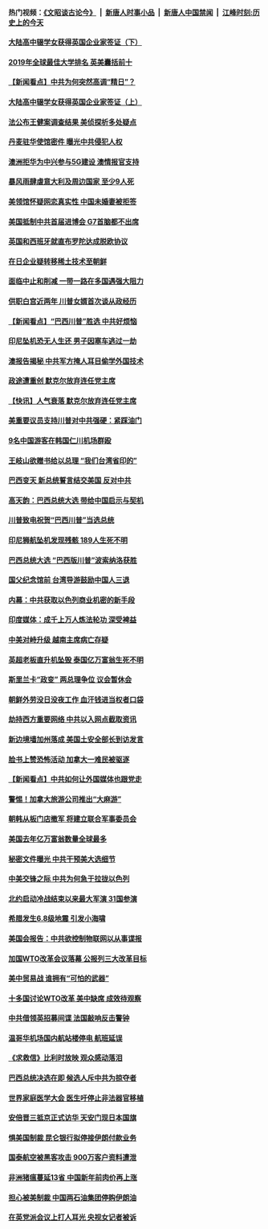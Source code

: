 #### 热门视频：[《文昭谈古论今》](https://github.com/gfw-breaker/wenzhao/blob/master/README.md?t=10311533) &nbsp;|&nbsp; [新唐人时事小品](https://github.com/gfw-breaker/ntdtv-comedy/blob/master/README.md?t=10311533) &nbsp;|&nbsp; [新唐人中国禁闻](https://github.com/gfw-breaker/ntdtv-news/blob/master/README.md?t=10311533) &nbsp;|&nbsp; [江峰时刻:历史上的今天](https://github.com/gfw-breaker/today-in-history/blob/master/README.md?t=10311533) 

#### [大陆高中辍学女获得英国企业家签证（下）](../pages/nsc418/n10818610.md?t=10311533) 

#### [2019年全球最佳大学排名 英美囊括前十](../pages/nsc418/n10819133.md?t=10311533) 

#### [【新闻看点】中共为何突然高调“精日”？](../pages/nsc418/n10818912.md?t=10311533) 

#### [大陆高中辍学女获得英国企业家签证（上）](../pages/nsc418/n10818609.md?t=10311533) 

#### [法公布王健案调查结果 美侦探析多处疑点](../pages/nsc418/n10818833.md?t=10311533) 

#### [丹麦驻华使馆密件 曝光中共侵犯人权](../pages/nsc418/n10817567.md?t=10311533) 

#### [澳洲拒华为中兴参与5G建设 澳情报官支持](../pages/nsc418/n10818821.md?t=10311533) 

#### [暴风雨肆虐意大利及周边国家 至少9人死](../pages/nsc418/n10818234.md?t=10311533) 

#### [美领馆怀疑网恋真实性 中国未婚妻被拒签](../pages/nsc418/n10818106.md?t=10311533) 

#### [美国抵制中共首届进博会 G7首脑都不出席](../pages/nsc418/n10818011.md?t=10311533) 

#### [英国和西班牙就直布罗陀达成脱欧协议](../pages/nsc418/n10818119.md?t=10311533) 

#### [在日企业疑转移稀土技术至朝鲜](../pages/nsc418/n10817717.md?t=10311533) 

#### [面临中止和削减 一带一路在多国遇强大阻力](../pages/nsc418/n10817323.md?t=10311533) 

#### [供职白宫近两年 川普女婿首次谈从政经历](../pages/nsc418/n10817086.md?t=10311533) 

#### [【新闻看点】“巴西川普”胜选 中共好烦恼](../pages/nsc418/n10816452.md?t=10311533) 

#### [印尼坠机恐无人生还 男子因塞车逃过一劫](../pages/nsc418/n10816616.md?t=10311533) 

#### [澳报告揭秘 中共军方掩人耳目偷学外国技术](../pages/nsc418/n10816439.md?t=10311533) 

#### [政途遭重创 默克尔放弃连任党主席](../pages/nsc418/n10815994.md?t=10311533) 

#### [【快讯】人气衰落 默克尔放弃连任党主席](../pages/nsc418/n10815855.md?t=10311533) 

#### [美重要议员支持川普对中共强硬：紧踩油门](../pages/nsc418/n10815659.md?t=10311533) 

#### [9名中国游客在韩国仁川机场群殴](../pages/nsc418/n10814575.md?t=10311533) 

#### [王岐山欲赠书给以总理 “我们台湾省印的”](../pages/nsc418/n10815606.md?t=10311533) 

#### [巴西变天 新总统誓言结交美国 反对中共](../pages/nsc418/n10815508.md?t=10311533) 

#### [高天韵：巴西总统大选 带给中国启示与契机](../pages/nsc418/n10815310.md?t=10311533) 

#### [川普致电祝贺“巴西川普”当选总统](../pages/nsc418/n10815388.md?t=10311533) 

#### [印尼狮航坠机发现残骸 189人生死不明](../pages/nsc418/n10815050.md?t=10311533) 

#### [巴西总统大选 “巴西版川普”波索纳洛获胜](../pages/nsc418/n10814398.md?t=10311533) 

#### [国父纪念馆前 台湾导游鼓励中国人三退](../pages/nsc418/n10808276.md?t=10311533) 

#### [内幕：中共获取以色列商业机密的新手段](../pages/nsc418/n10812897.md?t=10311533) 

#### [印度媒体：成千上万人炼法轮功 深受裨益](../pages/nsc418/n10812623.md?t=10311533) 

#### [中美对峙升级 越南主席病亡存疑](../pages/nsc418/n10812354.md?t=10311533) 

#### [英超老板直升机坠毁 泰国亿万富翁生死不明](../pages/nsc418/n10813517.md?t=10311533) 

#### [斯里兰卡“政变” 两总理争位 议会暂休会](../pages/nsc418/n10812935.md?t=10311533) 

#### [朝鲜外劳没日没夜工作 血汗钱进当权者口袋](../pages/nsc418/n10812735.md?t=10311533) 

#### [劫持西方重要网络 中共以入网点截取资讯](../pages/nsc418/n10812177.md?t=10311533) 

#### [新边境墙加州落成 美国土安全部长到访发言](../pages/nsc418/n10811935.md?t=10311533) 

#### [脸书上赞恐怖活动 加拿大一难民被驱逐](../pages/nsc418/n10811860.md?t=10311533) 

#### [【新闻看点】中共如何让外国媒体也跟党走](../pages/nsc418/n10811468.md?t=10311533) 

#### [警惕！加拿大旅游公司推出“大麻游”](../pages/nsc418/n10811741.md?t=10311533) 

#### [朝韩从板门店撤军 将建立联合军事委员会](../pages/nsc418/n10811430.md?t=10311533) 

#### [美国去年亿万富翁数量全球最多](../pages/nsc418/n10811376.md?t=10311533) 

#### [秘密文件曝光 中共干预美大选细节](../pages/nsc418/n10811358.md?t=10311533) 

#### [中美交锋之际 中共为何急于拉拢以色列](../pages/nsc418/n10810861.md?t=10311533) 

#### [北约启动冷战结束以来最大军演 31国参演](../pages/nsc418/n10810640.md?t=10311533) 

#### [希腊发生6.8级地震 引发小海啸](../pages/nsc418/n10810332.md?t=10311533) 

#### [美国会报告：中共欲控制物联网以从事谍报](../pages/nsc418/n10810221.md?t=10311533) 

#### [加国WTO改革会议落幕 公报列三大改革目标](../pages/nsc418/n10809570.md?t=10311533) 

#### [美中贸易战 谁拥有“可怕的武器”](../pages/nsc418/n10807180.md?t=10311533) 

#### [十多国讨论WTO改革 美中缺席 成效待观察](../pages/nsc418/n10808939.md?t=10311533) 

#### [中共借领英招募间谍 法国敲响反击警钟](../pages/nsc418/n10808700.md?t=10311533) 

#### [温哥华机场国内航站楼停电 航班延误](../pages/nsc418/n10808722.md?t=10311533) 

#### [《求救信》比利时放映 观众感动落泪](../pages/nsc418/n10808484.md?t=10311533) 

#### [巴西总统决选在即 候选人斥中共为掠夺者](../pages/nsc418/n10808456.md?t=10311533) 

#### [世界家庭医学大会 医生吁停止非法器官移植](../pages/nsc418/n10807836.md?t=10311533) 

#### [安倍晋三抵京正式访华 天安门现日本国旗](../pages/nsc418/n10808113.md?t=10311533) 

#### [惧美国制裁 昆仑银行拟停接伊朗付款业务](../pages/nsc418/n10807640.md?t=10311533) 

#### [国泰航空被黑客攻击 900万客户资料遭泄](../pages/nsc418/n10807680.md?t=10311533) 

#### [非洲猪瘟蔓延13省 中国新年前肉价再上涨](../pages/nsc418/n10806960.md?t=10311533) 

#### [担心被美制裁 中国两石油集团停购伊朗油](../pages/nsc418/n10806678.md?t=10311533) 

#### [在英党派会议上打人耳光 央视女记者被诉](../pages/nsc418/n10806421.md?t=10311533) 

